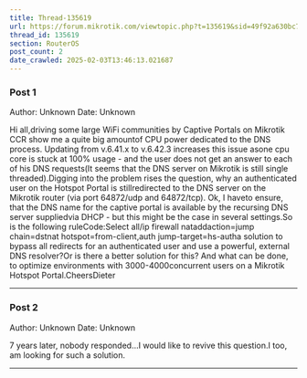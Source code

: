 ```yaml
---
title: Thread-135619
url: https://forum.mikrotik.com/viewtopic.php?t=135619&sid=49f92a630bc7970d8ca50523be880e8f
thread_id: 135619
section: RouterOS
post_count: 2
date_crawled: 2025-02-03T13:46:13.021687
---
```


### Post 1
Author: Unknown
Date: Unknown

Hi all,driving some large WiFi communities by Captive Portals on Mikrotik CCR show me a quite big amountof CPU power dedicated to the DNS process. Updating from v.6.41.x to v.6.42.3 increases this issue asone cpu core is stuck at 100% usage - and the user does not get an answer to each of his DNS requests(It seems that the DNS server on Mikrotik is still single threaded).Digging into the problem rises the question, why an authenticated user on the Hotspot Portal is stillredirected to the DNS server on the Mikrotik router (via port 64872/udp and 64872/tcp). Ok, I haveto ensure, that the DNS name for the captive portal is available by the recursing DNS server suppliedvia DHCP - but this might be the case in several settings.So is the following ruleCode:Select all/ip firewall nataddaction=jump chain=dstnat hotspot=from-client,auth jump-target=hs-autha solution to bypass all redirects for an authenticated user and use a powerful, external DNS resolver?Or is there a better solution for this? And what can be done, to optimize environments with 3000-4000concurrent users on a Mikrotik Hotspot Portal.CheersDieter

---
### Post 2
Author: Unknown
Date: Unknown

7 years later, nobody responded...I would like to revive this question.I too, am looking for such a solution.

---
